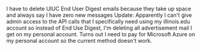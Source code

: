 I have to delete UIUC End User Digest emails because they take up space and always say I have zero new messages
Update: Apparently I can't give admin access to the API calls that I specifically need using my illinois.edu account so instead of End Use Digest,
I'm deleting all advertisement mail I get on my personal account. 
Turns out I need to pay for Microsoft Azure on my personal account so the current method doesn't work.
